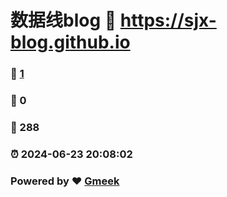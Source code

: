 # 数据线blog :link: https://sjx-blog.github.io 
### :page_facing_up: [1](https://sjx-blog.github.io/tag.html) 
### :speech_balloon: 0 
### :hibiscus: 288 
### :alarm_clock: 2024-06-23 20:08:02 
### Powered by :heart: [Gmeek](https://github.com/Meekdai/Gmeek)
